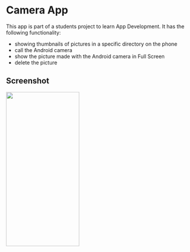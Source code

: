 # Camera App

This app is part of a students project to learn App Development. It has the following functionality:
- showing thumbnails of pictures in a specific directory on the phone
- call the Android camera
- show the picture made with the Android camera in Full Screen
- delete the picture

## Screenshot
<img src="https://raw.githubusercontent.com/lukaalba/CameraApp/master/images/screenshot.jpg" width="200px" height="422.222222222px"></img>
